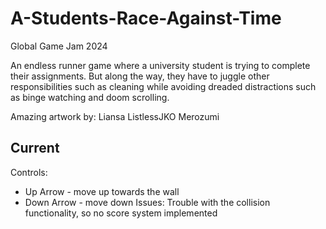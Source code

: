 # A-Students-Race-Against-Time
 Global Game Jam 2024
 
 An endless runner game where a university student is trying to complete their assignments. But along the way, they have to juggle other responsibilities such as cleaning while avoiding dreaded distractions such as binge watching and doom scrolling.

Amazing artwork by:
Liansa
ListlessJKO
Merozumi

## Current
Controls:
- Up Arrow - move up towards the wall
- Down Arrow - move down
Issues: Trouble with the collision functionality, so no score system implemented
